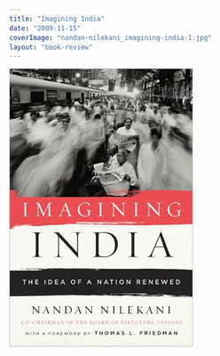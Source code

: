 ```yaml
---
title: "Imagining India"
date: "2009-11-15"
coverImage: "nandan-nilekani_imagining-india-1.jpg"
layout: "book-review"
---
```


[![nandan-nilekani_imagining-india-1](images/nandan-nilekani_imagining-india-1.jpg)](https://srikanthperinkulam.com/wp-content/uploads/2014/10/nandan-nilekani_imagining-india-1.jpg)
